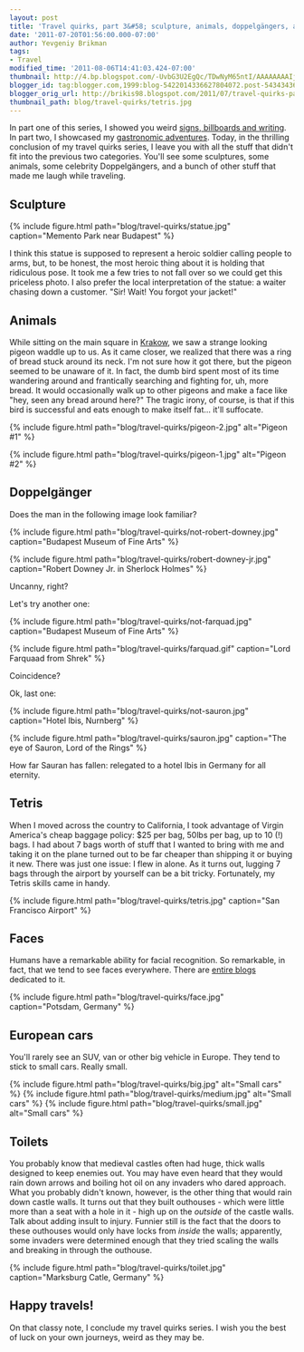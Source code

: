 ```yaml
---
layout: post
title: 'Travel quirks, part 3&#58; sculpture, animals, doppelgängers, art and more!'
date: '2011-07-20T01:56:00.000-07:00'
author: Yevgeniy Brikman
tags:
- Travel
modified_time: '2011-08-06T14:41:03.424-07:00'
thumbnail: http://4.bp.blogspot.com/-UvbG3U2EgQc/TDwNyM65ntI/AAAAAAAAIjw/Kx9eq-iqotQ/s72-c/IMG_0754.JPG
blogger_id: tag:blogger.com,1999:blog-5422014336627804072.post-5434343619027353246
blogger_orig_url: http://brikis98.blogspot.com/2011/07/travel-quirks-part-3-sculpture-animals.html
thumbnail_path: blog/travel-quirks/tetris.jpg
---
```


In part one of this series, I showed you weird [signs, billboards and 
writing](https://it.badykov.com/writing/2011/07/18/travel-quirks-part-1-signs-bilboards/). 
In part two, I showcased my [gastronomic 
adventures](https://it.badykov.com/writing/2011/07/19/travel-quirks-part-2-gastronomic/). 
Today, in the thrilling conclusion of my travel quirks series, I leave you 
with all the stuff that didn't fit into the previous two categories. You'll 
see some sculptures, some animals, some celebrity Doppelgängers, and a bunch of 
other stuff that made me laugh while traveling. 

## Sculpture 

{% include figure.html path="blog/travel-quirks/statue.jpg" caption="Memento Park near Budapest" %}

I think this statue 
is supposed to represent a heroic soldier calling people to arms, but, to be 
honest, the most heroic thing about it is holding that ridiculous pose. It 
took me a few tries to not fall over so we could get this priceless photo. I 
also prefer the local interpretation of the statue: a waiter chasing down a 
customer. "Sir! Wait! You forgot your jacket!" 

## Animals 

While sitting on the main square in 
[Krakow](https://picasaweb.google.com/brikis98/Krakow#), we saw a strange 
looking pigeon waddle up to us. As it came closer, we realized that there was 
a ring of bread stuck around its neck. I'm not sure how it got there, but the 
pigeon seemed to be unaware of it. In fact, the dumb bird spent most of its 
time wandering around and frantically searching and fighting for, uh, more 
bread. It would occasionally walk  up to other pigeons and make a face like 
"hey, seen any bread around  here?" The tragic irony, of course, is that if 
this bird is successful and eats enough to make itself fat... it'll suffocate. 

{% include figure.html path="blog/travel-quirks/pigeon-2.jpg" alt="Pigeon #1" %}

{% include figure.html path="blog/travel-quirks/pigeon-1.jpg" alt="Pigeon #2" %}

## Doppelgänger

Does the man in the following image look familiar? 

{% include figure.html path="blog/travel-quirks/not-robert-downey.jpg" caption="Budapest Museum of Fine Arts" %}

{% include figure.html path="blog/travel-quirks/robert-downey-jr.jpg" caption="Robert Downey Jr. in Sherlock Holmes" %}

Uncanny, right? 

Let's try another one: 

{% include figure.html path="blog/travel-quirks/not-farquad.jpg" caption="Budapest Museum of Fine Arts" %}

{% include figure.html path="blog/travel-quirks/farquad.gif" caption="Lord Farquaad from Shrek" %}

Coincidence? 

Ok, last one: 

{% include figure.html path="blog/travel-quirks/not-sauron.jpg" caption="Hotel Ibis, Nurnberg" %}

{% include figure.html path="blog/travel-quirks/sauron.jpg" caption="The eye of Sauron, Lord of the Rings" %}

How far Sauran has fallen: relegated to a hotel Ibis in Germany for all eternity. 

## Tetris 

When I moved across the country to California, I took advantage of  Virgin 
America's cheap baggage policy: $25 per bag, 50lbs per bag, up to 10 (!) bags. 
I had about 7 bags worth of stuff that I wanted to bring with me and taking it 
on the plane turned out to be far cheaper than shipping it or buying it new. 
There was just one issue: I flew in alone. As it turns out, lugging 7  bags 
through the airport by yourself can be a bit tricky. Fortunately, my Tetris 
skills came in handy. 

{% include figure.html path="blog/travel-quirks/tetris.jpg" caption="San Francisco Airport" %}

## Faces

Humans have a remarkable ability for facial recognition. So remarkable, in 
fact, that we tend to see faces everywhere. There are [entire 
blogs](http://facesinplaces.blogspot.com/) dedicated to it. 

{% include figure.html path="blog/travel-quirks/face.jpg" caption="Potsdam, Germany" %}

## European cars

You'll rarely see an SUV, van or other big vehicle in Europe. They tend to 
stick to small cars. Really small. 

{% include figure.html path="blog/travel-quirks/big.jpg" alt="Small cars" %}
{% include figure.html path="blog/travel-quirks/medium.jpg" alt="Small cars" %}
{% include figure.html path="blog/travel-quirks/small.jpg" alt="Small cars" %}

## Toilets

You probably know that medieval castles often had huge, thick walls designed 
to keep enemies out. You may have even heard that they would rain down arrows 
and boiling hot oil on any invaders who dared approach. What you probably 
didn't known, however, is the other thing that would rain down castle walls. 
It turns out that they built outhouses - which were little more than a seat 
with a hole in it - high up on the *outside* of the castle walls. Talk about 
adding insult to injury. Funnier still is the fact that the doors to these 
outhouses would only have locks from *inside* the walls; apparently, some 
invaders were determined enough that they tried scaling the walls and breaking 
in through the outhouse. 

{% include figure.html path="blog/travel-quirks/toilet.jpg" caption="Marksburg Catle, Germany" %}

## Happy travels! 

On that classy note, I conclude my travel quirks series. I wish you the best 
of luck on your own journeys, weird as they may be. 
